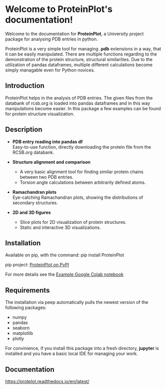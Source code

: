 Welcome to ProteinPlot's documentation!
============================================

Welcome to the documentation for **ProteinPlot**, a University project package for analysing PDB entries in python.

ProteinPlot is a very simple tool for managing **.pdb** extensions in a way, that it can be easily manipulated. There are multiple functions regarding to the demonstration of the protein structure, structural similarities. Due to the utilization of pandas dataframes, multiple different calculations become simply managable even for Python novices.

Introduction
------------

ProteinPlot helps in the analysis of PDB entries. The given files from the databank of rcsb.org is loaded into pandas dataframes and in this way manipulations become easier. In this package a few examples can be found for protein structure visualization.

Description
-------------
- **PDB entry reading into pandas df**  
  Easy-to-use function, directly downloading the protein file from the RCSB.org databank.

- **Structure alignment and comparison**  
  - A very basic alignment tool for finding similar protein chains between two PDB entries.  
  - Torsion angle calculations between arbitrarily defined atoms.

- **Ramachandran plots**  
  Eye-catching Ramachandran plots, showing the distributions of secondary structures.

- **2D and 3D figures**  
  - Slice plots for 2D visualization of protein structures.  
  - Static and interactive 3D visualizations.

Installation
------------
Available on pip, with the command: pip install ProteinPlot

pip project: [ProteinPlot on PyPI](https://pypi.org/project/ProteinPlot/)

For more details see the [Example Google Colab notebook](https://colab.research.google.com/drive/1C3GE2vf-RWxhAlUEDwfVW5a6ehMTbhd_?usp=sharing)

Requirements
-----------

The installation via peep automatically pulls the newest version of the following packages:

- numpy
- pandas
- seaborn
- matplotlib
- plotly

For convinience, if you install this package into a fresh directory, **jupyter** is installed and you have a basic local IDE for managing your work.


Documentation
---------------

https://protplot.readthedocs.io/en/latest/
